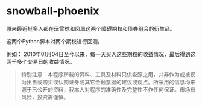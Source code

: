 # snowball-phoenix

原来最近挺多人都在玩雪球和凤凰这两个障碍期权和债券组合的衍生品。

这两个Python脚本对两个期权进行回测。

例如：
2010年01月04日至今以来，每一天买入这些期权的收益情况，最后得到这两千多个交易日的收益情况。

> 特别注意：本程序所载的资料、工具及材料只供查照之用，并非作为或被视为出售或购买或认购证券或其它金融票据的建议或观点。所采用的信息均来源于已公开的资料，我本人对程序的准确性及完整性不作任何保证。市场有风险，投资需谨慎。
